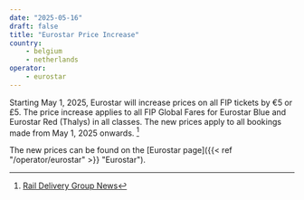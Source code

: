 ```yaml
---
date: "2025-05-16"
draft: false
title: "Eurostar Price Increase"
country:
    - belgium
    - netherlands
operator:
    - eurostar
---
```


Starting May 1, 2025, Eurostar will increase prices on all FIP tickets by €5 or £5. The price increase applies to all FIP Global Fares for Eurostar Blue and Eurostar Red (Thalys) in all classes. The new prices apply to all bookings made from May 1, 2025 onwards. [^1]

The new prices can be found on the [Eurostar page]({{< ref "/operator/eurostar" >}} "Eurostar").

[^1]: [Rail Delivery Group News](https://www.raildeliverygroup.com/rst/stop-press.html#Surchares)

